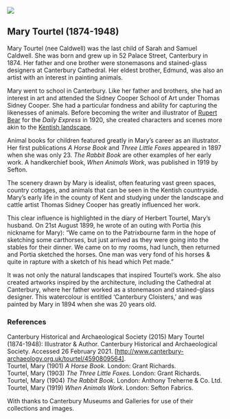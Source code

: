 <a href="https://dev.visual-essays.app"><img src="https://dev-visual-essays.netlify.app/images/ve-button.png"></a>

<param ve-config title="Mary Tourtel (1874-1948)" author="Grace Conium" layout="vtl" banner="/images/banners/19c.jpg">

<param ve-entity eid="Q29303" aliases="Canterbury">
<param ve-entity eid="Q7148079" aliases="Patrixbourne">

## Mary Tourtel (1874-1948)

Mary Tourtel (nee Caldwell) was the last child of Sarah and Samuel Caldwell. She was born and grew up in 52 Palace Street, Canterbury in 1874. Her father and one brother were stonemasons and stained-glass designers at Canterbury Cathedral. Her eldest brother, Edmund, was also an artist with an interest in painting animals. 
<param ve-image url="images/tourtelcantmus.jpg" label="©Canterbury Museums and Galleries. Mary Tourtel at her home in Palace Street, Canterbury. Circa 1895."> 
<param ve-map center="Q29303" zoom="8">

Mary went to school in Canterbury. Like her father and brothers, she had an interest in art and attended the Sidney Cooper School of Art under Thomas Sidney Cooper. She had a particular fondness and ability for capturing the likenesses of animals. Before becoming the writer and illustrator of [Rupert Bear](/20c/20c-rupert-bear) for the _Daily Express_ in 1920, she created characters and scenes more akin to the [Kentish landscape](/landscape/kentish-landscapes). 
<param ve-image url="/20c/images/sidneycooper.jpg" label="The Sidney Cooper Gallery © Martin Crowther"> 

Animal books for children featured greatly in Mary’s career as an illustrator. Her first publications _A Horse Book_ and _Three Little Foxes_ appeared in 1897 when she was only 23. _The Rabbit Book_ are other examples of her early work. A handkerchief book, _When Animals Work_, was published in 1919 by Sefton. 
<param ve-image url="images/tourtel4cantmus.jpg" label="©Canterbury Museums and Galleries. Three Little Foxes."> 

The scenery drawn by Mary is idealist, often featuring vast green spaces, country cottages, and animals that can be seen in the Kentish countryside. Mary’s early life in the county of Kent and studying under the landscape and cattle artist Thomas Sidney Cooper has greatly influenced her work. 
<param ve-image url="images/tourtel3cantmus.jpg" label="©Canterbury Museums and Galleries. Gentleness from ‘Horses at Work’."> 

This clear influence is highlighted in the diary of Herbert Tourtel, Mary’s husband. On 21st August 1899, he wrote of an outing with Portia (his nickname for Mary): “We came on to the Patrixbourne farm in the hope of sketching some carthorses, but just arrived as they were going into the stables for their dinner. We came on to my rooms, had lunch, then returned and Portia sketched the horses. One man was very fond of his horses & quite in rapture with a sketch of his head which Pet made.”
<param ve-image url="images/tourtel2cantmus.jpg" label="©Canterbury Museums and Galleries. Kicking from ‘Horses at Work’."> 

It was not only the natural landscapes that inspired Tourtel’s work. She also created artworks inspired by the architecture, including the Cathedral at Canterbury, where her father worked as a stonemason and stained-glass designer. This watercolour is entitled ‘Canterbury Cloisters,’ and was painted by Mary in 1894 when she was 20 years old. 
<param ve-image url="images/tourtel5cantmus.jpg" label="©Canterbury Museums and Galleries. Canterbury Cloisters."> 
 
### References

Canterbury Historical and Archaeological Society (2015) Mary Tourtel (1874-1948): Illustrator & Author. Canterbury Historical and Archaeological Society. Accessed 26 February 2021. [http://www.canterbury-archaeology.org.uk/tourtel/4590809564].    
Tourtel, Mary (1901) _A Horse Book._ London: Grant Richards.   
Tourtel, Mary (1903) _The Three Little Foxes_. London: Grant Richards.   
Tourtel, Mary (1904) _The Rabbit Book_. London: Anthony Treherne & Co. Ltd.   
Tourtel, Mary (1919) _When Animals Work_. London: Sefton Fabrics.    

With thanks to Canterbury Museums and Galleries for use of their collections and images. 


